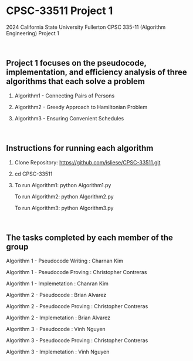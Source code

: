 # CPSC-33511 Project 1
2024 California State University Fullerton CPSC 335-11 (Algorithm Engineering) Project 1 <p> <p>

<br>

## Project 1 focuses on the pseudocode, implementation, and efficiency analysis of three algorithms that each solve a problem 
1. Algorithm1 - Connecting Pairs of Persons <p>
2. Algorithm2 - Greedy Approach to Hamiltonian Problem <p>
3. Algorithm3 - Ensuring Convenient Schedules <p>

<br>

## Instructions for running each algorithm 
1. Clone Repository: https://github.com/isliese/CPSC-33511.git <p>
2. cd CPSC-33511 <p>
3. To run Algorithm1: python Algorithm1.py <p>
   To run Algorithm2: python Algorithm2.py <p>
   To run Algorithm3: python Algorithm3.py <p>

   <br>

## The tasks completed by each member of the group
Algorithm 1 - Pseudocode Writing : Charnan Kim <p>
Algorithm 1 - Pseudocode Proving : Christopher Contreras <p>
Algorithm 1 - Implemetation : Chanran Kim <p> <p>

Algorithm 2 - Pseudocode : Brian Alvarez <p>
Algorithm 2 - Pseudocode Proving : Christopher Contreras <p>
Algorithm 2 - Implemetation : Brian Alvarez <p> <p>

Algorithm 3 - Pseudocode : Vinh Nguyen <p>
Algorithm 3 - Pseudocode Proving : Christopher Contreras <p>
Algorithm 3 - Implemetation : Vinh Nguyen <p>
